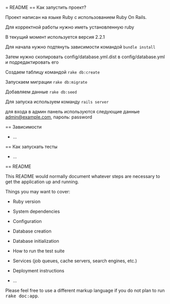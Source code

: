 = README
== Как запустить проект?

Проект написан на языке Ruby с использованием Ruby On Rails.

Для корректной работы нужно иметь установленную ruby

В текущий момент используется версия 2.2.1

Для начала нужно подтянуть зависимости командой `bundle install`

Затем нужно скопировать config/database.yml.dist в config/database.yml и подредактировать его

Создаем таблицу командой `rake db:create`

Запускаем миграции `rake db:migrate`

Добавляем данные `rake db:seed`

Для запуска используем команду `rails server`

для входа в админ панель используются следующие данные admin@example.com, пароль: password

== Зависимости

* ...

== Как запускать тесты

* ...



== README

This README would normally document whatever steps are necessary to get the
application up and running.

Things you may want to cover:

* Ruby version

* System dependencies

* Configuration

* Database creation

* Database initialization

* How to run the test suite

* Services (job queues, cache servers, search engines, etc.)

* Deployment instructions

* ...


Please feel free to use a different markup language if you do not plan to run
<tt>rake doc:app</tt>.